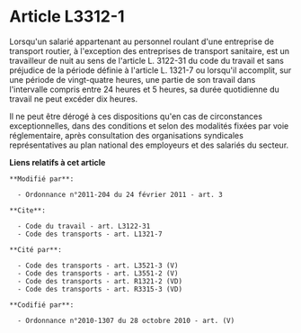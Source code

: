 # Article L3312-1

Lorsqu'un salarié appartenant au personnel roulant d'une entreprise de transport routier, à l'exception des entreprises de
transport sanitaire, est un travailleur de nuit au sens de l'article L. 3122-31 du code du travail et sans préjudice de la
période définie à l'article L. 1321-7 ou lorsqu'il accomplit, sur une période de vingt-quatre heures, une partie de son
travail dans l'intervalle compris entre 24 heures et 5 heures, sa durée quotidienne du travail ne peut excéder dix heures. 

Il ne peut être dérogé à ces dispositions qu'en cas de circonstances exceptionnelles, dans des conditions et selon des
modalités fixées par voie réglementaire, après consultation des organisations syndicales représentatives au plan national des
employeurs et des salariés du secteur.

**Liens relatifs à cet article**

	**Modifié par**:

	  - Ordonnance n°2011-204 du 24 février 2011 - art. 3

	**Cite**:

	  - Code du travail - art. L3122-31
	  - Code des transports - art. L1321-7

	**Cité par**:

	  - Code des transports - art. L3521-3 (V)
	  - Code des transports - art. L3551-2 (V)
	  - Code des transports - art. R1321-2 (VD)
	  - Code des transports - art. R3315-3 (VD)

	**Codifié par**:

	  - Ordonnance n°2010-1307 du 28 octobre 2010 - art. (V)
